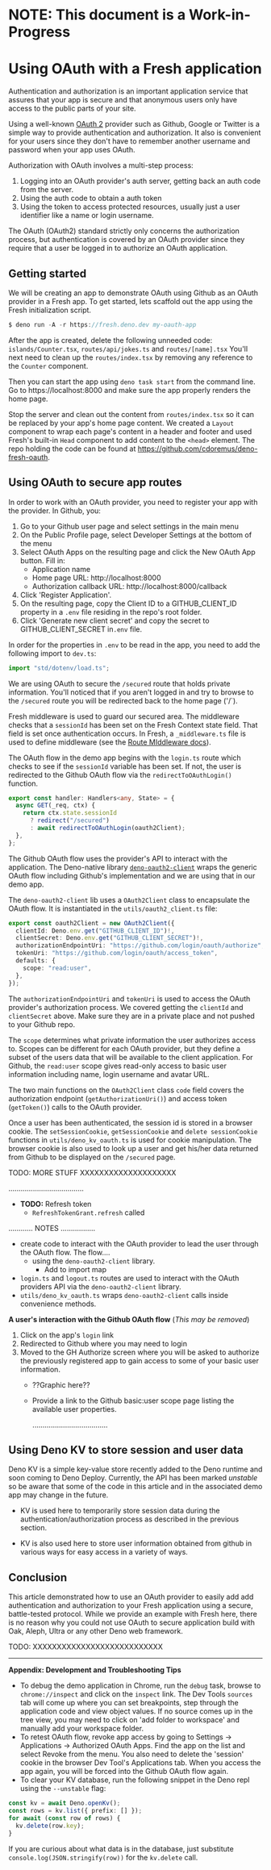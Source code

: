 # NOTE: This document is a Work-in-Progress

# Using OAuth with a Fresh application

Authentication and authorization is an important application service that
assures that your app is secure and that anonymous users only have access to the
public parts of your site.

Using a well-known [OAuth 2](https://oauth.net/2/) provider such as Github,
Google or Twitter is a simple way to provide authentication and authorization.
It also is convenient for your users since they don't have to remember another
username and password when your app uses OAuth.

Authorization with OAuth involves a multi-step process:

1. Logging into an OAuth provider's auth server, getting back an auth code from
   the server.
2. Using the auth code to obtain a auth token
3. Using the token to access protected resources, usually just a user identifier
   like a name or login username.

The OAuth (OAuth2) standard strictly only concerns the authorization process,
but authentication is covered by an OAuth provider since they require that a
user be logged in to authorize an OAuth application.

## Getting started

We will be creating an app to demonstrate OAuth using Github as an OAuth
provider in a Fresh app. To get started, lets scaffold out the app using the
Fresh initialization script.

```ts
$ deno run -A -r https://fresh.deno.dev my-oauth-app
```

After the app is created, delete the following unneeded code:
`islands/Counter.tsx`, `routes/api/jokes.ts` and `routes/[name].tsx` You'll next
need to clean up the `routes/index.tsx` by removing any reference to the
`Counter` component.

Then you can start the app using `deno task start` from the command line. Go to
https://localhost:8000 and make sure the app properly renders the home page.

Stop the server and clean out the content from `routes/index.tsx` so it can be
replaced by your app's home page content. We created a `Layout` component to
wrap each page's content in a header and footer and used Fresh's built-in `Head`
component to add content to the `<head>` element. The repo holding the code can
be found at https://github.com/cdoremus/deno-fresh-oauth.

## Using OAuth to secure app routes

In order to work with an OAuth provider, you need to register your app with the
provider. In Github, you:

1. Go to your Github user page and select settings in the main menu
2. On the Public Profile page, select Developer Settings at the bottom of the
   menu
3. Select OAuth Apps on the resulting page and click the New OAuth App button.
   Fill in:
   - Application name
   - Home page URL: http://localhost:8000
   - Authorization callback URL: http://localhost:8000/callback
4. Click 'Register Application'.
5. On the resulting page, copy the Client ID to a GITHUB_CLIENT_ID property in a
   `.env` file residing in the repo's root folder.
6. Click 'Generate new client secret' and copy the secret to
   GITHUB_CLIENT_SECRET in`.env` file.

In order for the properties in `.env` to be read in the app, you need to add the
following import to `dev.ts`:

```ts
import "std/dotenv/load.ts";
```

We are using OAuth to secure the `/secured` route that holds private
information. You'll noticed that if you aren't logged in and try to browse to
the `/secured` route you will be redirected back to the home page ('/`).

Fresh middleware is used to guard our secured area. The middleware checks that a
`sessionId` has been set on the Fresh Context state field. That field is set
once authentication occurs. In Fresh, a `_middleware.ts` file is used to define
middleware (see the
[Route MIddleware docs](https://fresh.deno.dev/docs/concepts/middleware)).

The OAuth flow in the demo app begins with the `login.ts` route which checks to
see if the `sessionId` variable has been set. If not, the user is redirected to
the Github OAuth flow via the `redirectToOAuthLogin()` function.

```ts
export const handler: Handlers<any, State> = {
  async GET(_req, ctx) {
    return ctx.state.sessionId
      ? redirect("/secured")
      : await redirectToOAuthLogin(oauth2Client);
  },
};
```

The Github OAuth flow uses the provider's API to interact with the application.
The Deno-native library
[`deno-oauth2-client`](https://github.com/cmd-johnson/deno-oauth2-client) wraps
the generic OAuth flow including Github's implementation and we are using that
in our demo app.

The `deno-oauth2-client` lib uses a `OAuth2Client` class to encapsulate the
OAuth flow. It is instantiated in the `utils/oauth2_client.ts` file:

```ts
export const oauth2Client = new OAuth2Client({
  clientId: Deno.env.get("GITHUB_CLIENT_ID")!,
  clientSecret: Deno.env.get("GITHUB_CLIENT_SECRET")!,
  authorizationEndpointUri: "https://github.com/login/oauth/authorize",
  tokenUri: "https://github.com/login/oauth/access_token",
  defaults: {
    scope: "read:user",
  },
});
```

The `authorizationEndpointUri` and `tokenUri` is used to access the OAuth
provider's authorization process. We covered getting the `clientId` and
`clientSecret` above. Make sure they are in a private place and not pushed to
your Github repo.

The `scope` determines what private information the user authorizes access to.
Scopes can be different for each OAuth provider, but they define a subset of the
users data that will be available to the client application. For Github, the
`read:user` scope gives read-only access to basic user information including
name, login username and avatar URL.

The two main functions on the `OAuth2Client` class `code` field covers the
authorization endpoint (`getAuthorizationUri()`) and access token (`getToken()`)
calls to the OAuth provider.

Once a user has been authenticated, the session id is stored in a browser
cookie. The `setSessionCookie`, `getSessionCookie` and `delete sessionCookie`
functions in `utils/deno_kv_oauth.ts` is used for cookie manipulation. The
browser cookie is also used to look up a user and get his/her data returned from
Github to be displayed on the `/secured` page.

TODO: MORE STUFF XXXXXXXXXXXXXXXXXXXX

.....................................

- **TODO:** Refresh token
  - `RefreshTokenGrant.refresh` called

............ NOTES .................

- create code to interact with the OAuth provider to lead the user through the
  OAuth flow. The flow....
  - using the `deno-oauth2-client` library.
    - Add to import map
- `login.ts` and `logout.ts` routes are used to interact with the OAuth
  providers API via the `deno-oauth2-client` library.
- `utils/deno_kv_oauth.ts` wraps `deno-oauth2-client` calls inside convenience
  methods.

**A user's interaction with the Github OAuth flow** (_This may be removed_)

1. Click on the app's `login` link
2. Redirected to Github where you may need to login
3. Moved to the GH Authorize screen where you will be asked to authorize the
   previously registered app to gain access to some of your basic user
   information.
   - ??Graphic here??
   - Provide a link to the Github basic:user scope page listing the available
     user properties.

     .....................................

## Using Deno KV to store session and user data

Deno KV is a simple key-value store recently added to the Deno runtime and soon
coming to Deno Deploy. Currently, the API has been marked _unstable_ so be aware
that some of the code in this article and in the associated demo app may change
in the future.

- KV is used here to temporarily store session data during the
  authentication/authorization process as described in the previous section.

- KV is also used here to store user information obtained from github in various
  ways for easy access in a variety of ways.

## Conclusion

This article demonstrated how to use an OAuth provider to easily add add
authentication and authorization to your Fresh application using a secure,
battle-tested protocol. While we provide an example with Fresh here, there is no
reason why you could not use OAuth to secure application build with Oak, Aleph,
Ultra or any other Deno web framework.

TODO: XXXXXXXXXXXXXXXXXXXXXXXXXXX

---

**Appendix: Development and Troubleshooting Tips**

- To debug the demo application in Chrome, run the `debug` task, browse to
  `chrome://inspect` and click on the `inspect` link. The Dev Tools `sources`
  tab will come up where you can set breakpoints, step through the application
  code and view object values. If no source comes up in the tree view, you may
  need to click on 'add folder to workspace' and manually add your workspace
  folder.
- To retest OAuth flow, revoke app access by going to Settings -> Applications
  -> Authorized OAuth Apps. Find the app on the list and select Revoke from the
  menu. You also need to delete the 'session' cookie in the browser Dev Tool's
  Applications tab. When you access the app again, you will be forced into the
  Github OAuth flow again.
- To clear your KV database, run the following snippet in the Deno repl using
  the `--unstable` flag:

```ts
const kv = await Deno.openKv();
const rows = kv.list({ prefix: [] });
for await (const row of rows) {
  kv.delete(row.key);
}
```

If you are curious about what data is in the database, just substitute
`console.log(JSON.stringify(row))` for the `kv.delete` call.
